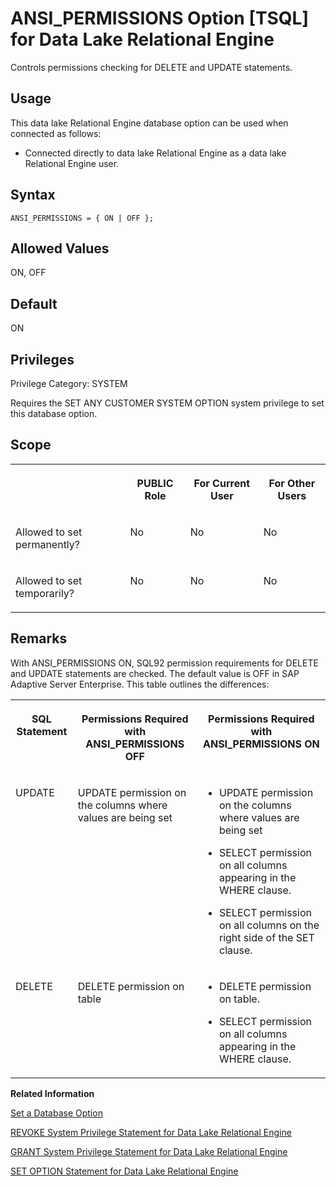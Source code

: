 <!-- loioa62c8c6584f210159b5f93f8f482b38f -->

# ANSI\_PERMISSIONS Option \[TSQL\] for Data Lake Relational Engine

Controls permissions checking for DELETE and UPDATE statements.



<a name="loioa62c8c6584f210159b5f93f8f482b38f__section_d3p_24q_znb"/>

## Usage

This data lake Relational Engine database option can be used when connected as follows:

-   Connected directly to data lake Relational Engine as a data lake Relational Engine user.



<a name="loioa62c8c6584f210159b5f93f8f482b38f__section_u1n_l5b_qkb"/>

## Syntax

```
ANSI_PERMISSIONS = { ON | OFF };
```



<a name="loioa62c8c6584f210159b5f93f8f482b38f__iq_refso_333"/>

## Allowed Values

ON, OFF



<a name="loioa62c8c6584f210159b5f93f8f482b38f__iq_refso_334"/>

## Default

ON



<a name="loioa62c8c6584f210159b5f93f8f482b38f__section_eym_3fc_3qb"/>

## Privileges

Privilege Category: SYSTEM

Requires the SET ANY CUSTOMER SYSTEM OPTION system privilege to set this database option.



## Scope


<table>
<tr>
<th valign="top">

 

</th>
<th valign="top">

PUBLIC Role

</th>
<th valign="top">

For Current User

</th>
<th valign="top">

For Other Users

</th>
</tr>
<tr>
<td valign="top">

Allowed to set permanently?

</td>
<td valign="top">

No

</td>
<td valign="top">

No

</td>
<td valign="top">

No

</td>
</tr>
<tr>
<td valign="top">

Allowed to set temporarily?

</td>
<td valign="top">

No

</td>
<td valign="top">

No

</td>
<td valign="top">

No

</td>
</tr>
</table>



<a name="loioa62c8c6584f210159b5f93f8f482b38f__iq_refso_335"/>

## Remarks

With ANSI\_PERMISSIONS ON, SQL92 permission requirements for DELETE and UPDATE statements are checked. The default value is OFF in SAP Adaptive Server Enterprise. This table outlines the differences:


<table>
<tr>
<th valign="top">

SQL Statement

</th>
<th valign="top">

Permissions Required with ANSI\_PERMISSIONS OFF

</th>
<th valign="top">

Permissions Required with ANSI\_PERMISSIONS ON

</th>
</tr>
<tr>
<td valign="top">

UPDATE

</td>
<td valign="top">

UPDATE permission on the columns where values are being set

</td>
<td valign="top">

-   UPDATE permission on the columns where values are being set

-   SELECT permission on all columns appearing in the WHERE clause.

-   SELECT permission on all columns on the right side of the SET clause.




</td>
</tr>
<tr>
<td valign="top">

DELETE

</td>
<td valign="top">

DELETE permission on table

</td>
<td valign="top">

-   DELETE permission on table.

-   SELECT permission on all columns appearing in the WHERE clause.




</td>
</tr>
</table>

**Related Information**  


[Set a Database Option](set-a-database-option-0dcb893.md "You set options with the SET OPTION statement.")

[REVOKE System Privilege Statement for Data Lake Relational Engine](../080-sql-statements/revoke-system-privilege-statement-for-data-lake-relational-engine-a3eadda.md "Removes specific system privileges from specific users and the right to administer the privilege.")

[GRANT System Privilege Statement for Data Lake Relational Engine](../080-sql-statements/grant-system-privilege-statement-for-data-lake-relational-engine-a3dfcb0.md "Grants specific system privileges to users or roles, with or without administrative rights.")

[SET OPTION Statement for Data Lake Relational Engine](../080-sql-statements/set-option-statement-for-data-lake-relational-engine-a625da7.md "Changes options that affect the behavior of the database and its compatibility with Transact-SQL. Setting the value of an option can change the behavior for all users or an individual user, in either a temporary or permanent scope.")

